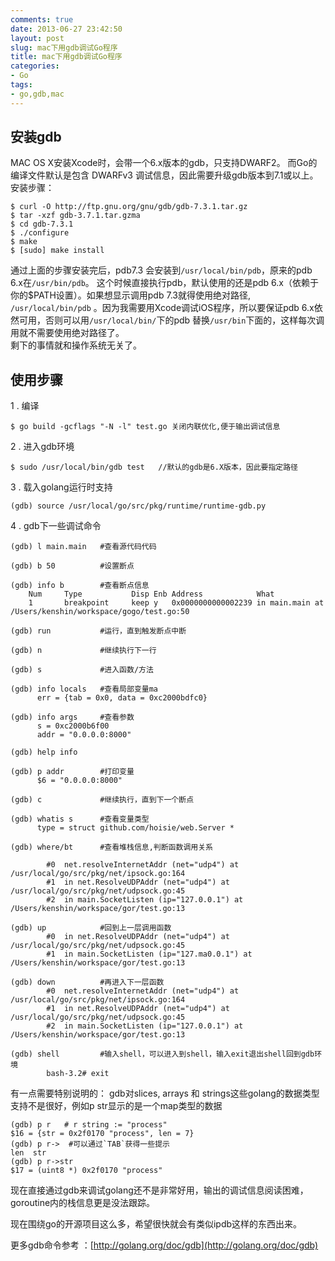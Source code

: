 ```yaml
---
comments: true
date: 2013-06-27 23:42:50
layout: post
slug: mac下用gdb调试Go程序
title: mac下用gdb调试Go程序
categories:
- Go
tags:
- go,gdb,mac
---
```


## 安装gdb

   MAC OS X安装Xcode时，会带一个6.x版本的gdb，只支持DWARF2。
   而Go的编译文件默认是包含 DWARFv3 调试信息，因此需要升级gdb版本到7.1或以上。
   安装步骤：

```
$ curl -O http://ftp.gnu.org/gnu/gdb/gdb-7.3.1.tar.gz
$ tar -xzf gdb-3.7.1.tar.gzma
$ cd gdb-7.3.1
$ ./configure
$ make
$ [sudo] make install 
```

通过上面的步骤安装完后，pdb7.3 会安装到`/usr/local/bin/pdb`，原来的pdb 6.x在`/usr/bin/pdb`。
这个时候直接执行pdb，默认使用的还是pdb 6.x（依赖于你的$PATH设置）。如果想显示调用pdb 7.3就得使用绝对路径,
`/usr/local/bin/pdb` 。因为我需要用Xcode调试iOS程序，所以要保证pdb 6.x依然可用，否则可以用`/usr/local/bin/`下的pdb
替换`/usr/bin`下面的，这样每次调用就不需要使用绝对路径了。  
剩下的事情就和操作系统无关了。

<!-- more -->

## 使用步骤

1 . 编译

```
$ go build -gcflags "-N -l" test.go 关闭内联优化,便于输出调试信息
```
  
2 . 进入gdb环境

```
$ sudo /usr/local/bin/gdb test   //默认的gdb是6.X版本，因此要指定路径
```
  
3 . 载入golang运行时支持

```
(gdb) source /usr/local/go/src/pkg/runtime/runtime-gdb.py
```
  

4 . gdb下一些调试命令



```
(gdb) l main.main  	#查看源代码代码

(gdb) b 50 			#设置断点

(gdb) info b 		#查看断点信息
	Num     Type           Disp Enb Address            What
	1       breakpoint     keep y   0x0000000000002239 in main.main at /Users/kenshin/workspace/gogo/test.go:50

(gdb) run 			#运行，直到触发断点中断

(gdb) n 			#继续执行下一行

(gdb) s 			#进入函数/方法

(gdb) info locals   #查看局部变量ma
	  err = {tab = 0x0, data = 0xc2000bdfc0}

(gdb) info args 	#查看参数
	  s = 0xc2000b6f00
 	  addr = "0.0.0.0:8000"

(gdb) help info	

(gdb) p addr 		#打印变量
	  $6 = "0.0.0.0:8000"

(gdb) c 	 		#继续执行，直到下一个断点

(gdb) whatis s 		#查看变量类型
	  type = struct github.com/hoisie/web.Server *

(gdb) where/bt		#查看堆栈信息,判断函数调用关系

		#0  net.resolveInternetAddr (net="udp4") at /usr/local/go/src/pkg/net/ipsock.go:164
		#1  in net.ResolveUDPAddr (net="udp4") at /usr/local/go/src/pkg/net/udpsock.go:45
		#2  in main.SocketListen (ip="127.0.0.1") at /Users/kenshin/workspace/gor/test.go:13

(gdb) up			#回到上一层调用函数
		#0  in net.ResolveUDPAddr (net="udp4") at /usr/local/go/src/pkg/net/udpsock.go:45
		#1  in main.SocketListen (ip="127.ma0.0.1") at /Users/kenshin/workspace/gor/test.go:13

(gdb) down 			#再进入下一层函数
		#0  net.resolveInternetAddr (net="udp4") at /usr/local/go/src/pkg/net/ipsock.go:164
		#1  in net.ResolveUDPAddr (net="udp4") at /usr/local/go/src/pkg/net/udpsock.go:45
		#2  in main.SocketListen (ip="127.0.0.1") at /Users/kenshin/workspace/gor/test.go:13

(gdb) shell			#输入shell，可以进入到shell，输入exit退出shell回到gdb环境
		bash-3.2# exit
```

有一点需要特别说明的：
gdb对slices, arrays 和 strings这些golang的数据类型支持不是很好，例如p str显示的是一个map类型的数据 

```
(gdb) p r   # r string := "process"
$16 = {str = 0x2f0170 "process", len = 7}  
(gdb) p r->  #可以通过`TAB`获得一些提示
len  str
(gdb) p r->str   
$17 = (uint8 *) 0x2f0170 "process"
```

现在直接通过gdb来调试golang还不是非常好用，输出的调试信息阅读困难，goroutine内的栈信息更是没法跟踪。

现在围绕go的开源项目这么多，希望很快就会有类似ipdb这样的东西出来。


更多gdb命令参考 ：[http://golang.org/doc/gdb](http://golang.org/doc/gdb)


